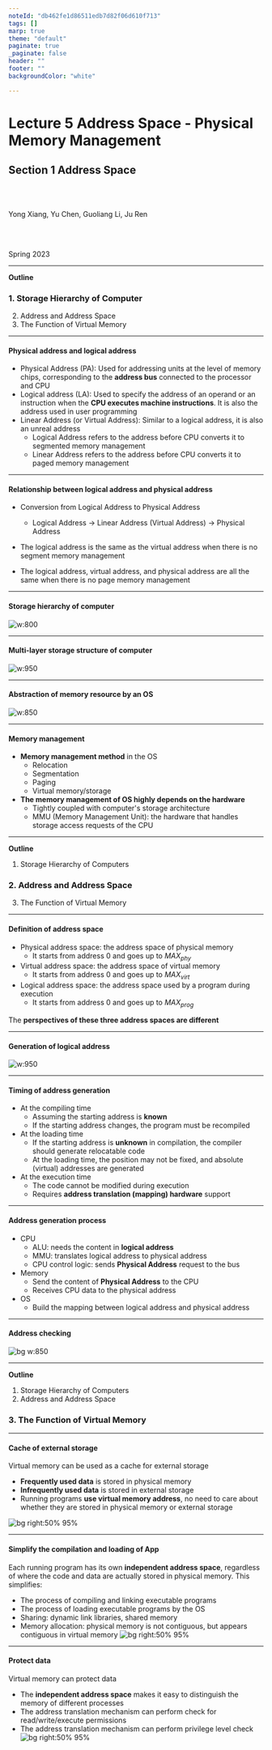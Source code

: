 ```yaml
---
noteId: "db462fe1d86511edb7d82f06d610f713"
tags: []
marp: true
theme: "default"
paginate: true
_paginate: false
header: ""
footer: ""
backgroundColor: "white"

---
```


<!-- theme: gaia -->
<!-- _class: lead -->

# Lecture 5 Address Space - Physical Memory Management
## Section 1 Address Space
<br>
<br>

Yong Xiang, Yu Chen, Guoliang Li, Ju Ren

<br>
<br>

Spring 2023

---
**Outline**

### 1. Storage Hierarchy of Computer
2. Address and Address Space
3. The Function of Virtual Memory

---
<style scoped>
{
  font-size: 30px
}
</style>

#### Physical address and logical address

- Physical Address (PA): Used for addressing units at the level of memory chips, corresponding to the **address bus** connected to the processor and CPU
- Logical address (LA): Used to specify the address of an operand or an instruction when the **CPU executes machine instructions**. It is also the address used in user programming
- Linear Address (or Virtual Address): Similar to a logical address, it is also an unreal address
   - Logical Address refers to the address before CPU converts it to segmented memory management
   - Linear Address refers to the address before CPU converts it to paged memory management

---
#### Relationship between logical address and physical address

- Conversion from Logical Address to Physical Address
   - Logical Address -> Linear Address (Virtual Address) -> Physical Address

- The logical address is the same as the virtual address when there is no segment memory management
- The logical address, virtual address, and physical address are all the same when there is no page memory management

---
#### Storage hierarchy of computer

![w:800](figs/computer.png)



---

#### Multi-layer storage structure of computer
![w:950](figs/mem-layers.png)


---
#### Abstraction of memory resource by an OS
![w:850](figs/os-mem-mgr.png)



---

#### Memory management

- **Memory management method** in the OS
   - Relocation
   - Segmentation
   - Paging
   - Virtual memory/storage
- **The memory management of OS highly depends on the hardware**
   - Tightly coupled with computer's storage architecture
   - MMU (Memory Management Unit): the hardware that handles storage access requests of the CPU


---
**Outline**

1. Storage Hierarchy of Computers
### 2. Address and Address Space
3. The Function of Virtual Memory

---

#### Definition of address space


- Physical address space: the address space of physical memory
   - It starts from address $0$ and goes up to $MAX_{phy}$
- Virtual address space: the address space of virtual memory
   - It starts from address $0$ and goes up to $MAX_{virt}$
- Logical address space: the address space used by a program during execution
   - It starts from address $0$ and goes up to $MAX_{prog}$

The **perspectives of these three address spaces are different**

---

#### Generation of logical address 
![w:950](figs/create-logic-addr.png)



---
<style scoped>
{
  font-size: 30px
}
</style>

#### Timing of address generation

- At the compiling time
   - Assuming the starting address is **known**
   - If the starting address changes, the program must be recompiled
- At the loading time
   - If the starting address is **unknown** in compilation, the compiler should generate relocatable code
   - At the loading time, the position may not be fixed, and absolute (virtual) addresses are generated
- At the execution time
   - The code cannot be modified during execution
   - Requires **address translation (mapping) hardware** support


---

#### Address generation process
- CPU
   - ALU: needs the content in **logical address**
   - MMU: translates logical address to physical address
   - CPU control logic: sends **Physical Address** request to the bus
- Memory
   - Send the content of **Physical Address** to the CPU
   - Receives CPU data to the physical address
- OS
   - Build the mapping between logical address and physical address


---

#### Address checking
![bg w:850](figs/addr-check-exp.png)


---
**Outline**

1. Storage Hierarchy of Computers
2. Address and Address Space
### 3. The Function of Virtual Memory

---
<style scoped>
{
  font-size: 30px
}
</style>

#### Cache of external storage

Virtual memory can be used as a cache for external storage

- **Frequently used data** is stored in physical memory
- **Infrequently used data** is stored in external storage
- Running programs **use virtual memory address**, no need to care about whether they are stored in physical memory or external storage

![bg right:50% 95%](figs/os-mem-mgr.png)

---
<style scoped>
{
  font-size: 25px
}
</style>

#### Simplify the compilation and loading of App

Each running program has its own **independent address space**, regardless of where the code and data are actually stored in physical memory. This simplifies:
- The process of compiling and linking executable programs
- The process of loading executable programs by the OS
- Sharing: dynamic link libraries, shared memory
- Memory allocation: physical memory is not contiguous, but appears contiguous in virtual memory
![bg right:50% 95%](figs/os-mem-mgr.png)


---
<style scoped>
{
  font-size: 30px
}
</style>

#### Protect data

Virtual memory can protect data
- The **independent address space** makes it easy to distinguish the memory of different processes
- The address translation mechanism can perform check for read/write/execute permissions
- The address translation mechanism can perform privilege level check
![bg right:50% 95%](figs/os-mem-mgr.png)
